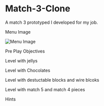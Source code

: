 # Match-3-Clone
A match 3 prototyped I developed for my job.

Menu Image

![Menu Image](https://user-images.githubusercontent.com/59519933/96656374-48ad1900-1305-11eb-9eb1-b304d75a4ccf.png)

Pre Play Objectives

Level with jellys

Level with Chocolates

Level with destuctable blocks and wire blcoks

Level with match 5 and match 4 pieces

Hints
